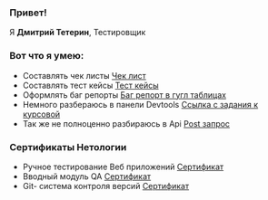 ### Привет!
 Я <b>Дмитрий Тетерин</b>, Тестировщик

### Вот что я умею:
- Составлять чек листы [Чек лист](https://docs.google.com/spreadsheets/d/1CU4cNOLLIqqOwWb-Z8-mcVwlYbCiTJlpq2jzEyB6N74/edit#gid=0)
- Составлять тест кейсы [Тест кейсы](https://docs.google.com/spreadsheets/d/1IMBqShG5tW3d-7XObwb6pOltE774ZJVuHaLvLg1QCjw/edit?usp=sharing) 
- Оформлять баг репорты  [Баг репорт в гугл таблицах](https://docs.google.com/spreadsheets/d/1a-0Mq-nUjJZQwcZpee0lQBLhMUSoyhQacZUiCxum1cY/edit#gid=0)
- Немного разбераюсь в панели Devtools [Ссылка с задания к курсовой](https://docs.google.com/document/d/1SoDy7XigT5G6GqGTs7cMhLYnWTF3tirKws7-L55iCn0/edit?usp=sharing)
- Так же не полноценно разбираюсь в Api [Post запрос](https://docs.google.com/document/d/1tnTNSNMq2iXfcu8MjheqBsMDokHY0q15fqQnqDy6sEo/edit)
  

### Сертификаты Нетологии
- Ручное тестирование Веб приложений [Сертификат](https://github.com/Stivyd/Readme/blob/main/6f3f5bbdc07cda69ac8fdebc655c7db5.jpg)
- Вводный модуль QA [Сертификат](https://github.com/Stivyd/Readme/blob/main/39531e485bc5b7717901924a3cfb8e99.jpg)
- Git- система контроля версий [Cертификат](https://github.com/Stivyd/Readme/commit/7affb38eddf1bd8f64288e8b5122149bbba21aa6)